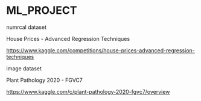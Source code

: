 # ML_PROJECT
numrcal dataset

House Prices - Advanced Regression Techniques

https://www.kaggle.com/competitions/house-prices-advanced-regression-techniques

image dataset

Plant Pathology 2020 - FGVC7

https://www.kaggle.com/c/plant-pathology-2020-fgvc7/overview

